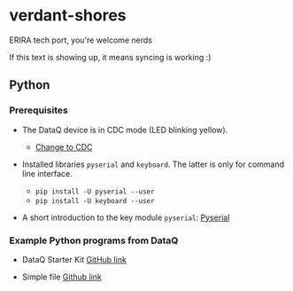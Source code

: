 # verdant-shores

ERIRA tech port, you're welcome nerds

If this text is showing up, it means syncing is working :)


## Python

### Prerequisites

* The DataQ device is in CDC mode (LED blinking yellow).
	* [Change to CDC](https://www.dataq.com/blog/data-acquisition/usb-daq-products-support-libusb-cdc/)

* Installed libraries `pyserial` and `keyboard`. The latter is only for command line interface.
	* `pip install -U pyserial --user`
	* `pip install -U keyboard --user`

* A short introduction to the key module `pyserial`: [Pyserial](https://pythonhosted.org/pyserial/shortintro.html)

### Example Python programs from DataQ

* DataQ Starter Kit [GitHub link](https://github.com/dataq-instruments/Python/blob/master/binary_comm/other_models/DataqStarterKit.py)

* Simple file [Github link](https://github.com/dataq-instruments/Simple-Python-Codes/blob/master/simpletest.py)